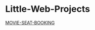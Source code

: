 # Little-Web-Projects

<a href="https://lyqheheda.github.io/Mini-Web-Projects/MOVIE-SEAT-BOOKING/">MOVIE-SEAT-BOOKING</a>

